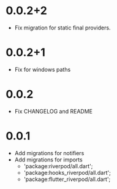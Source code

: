 # 0.0.2+2

- Fix migration for static final providers.

# 0.0.2+1
- Fix for windows paths

# 0.0.2
- Fix CHANGELOG and README

# 0.0.1

- Add migrations for notifiers
- Add migrations for imports
  - 'package:riverpod/all.dart';
  - 'package:hooks_riverpod/all.dart';
  - 'package:flutter_riverpod/all.dart';
